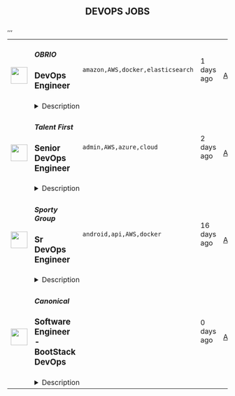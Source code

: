 <div align="center"><h2>DEVOPS JOBS</h2></div><table><tr>
                <td width="100" height="100" rowspan="2">
                    <img src="https://remotive.com/job/1743135/logo" width="38px" height="auto">
                </td>
                <td width="300">
                    <h5>OBRIO</h5>
                    <h3>DevOps Engineer</h3>
                </td>
                <td width="300">
                    <code>amazon,AWS,docker,elasticsearch</code>
                </td>
                <td width="200">
                <text>1 days ago</text>
                </td>
                <td width="100" rowspan="2">
                <a href="https://remotive.com/remote-jobs/devops/devops-engineer-1743135" align="right" target="_blank">Apply</a>
                </td>
            </tr>
            <tr>
                <td colspan="3">
                <details><summary>Description</summary>
                <p><strong><a href="https://obrio.co/" rel="nofollow"><strong>OBRIO</strong></a></strong> is an IT company with Ukrainian roots inside Genesis business ecosystem. We specialize in developing mobile applications and web products. Our team consists of more than <strong>120 </strong>talented professionals whose ambitions and striving for success help us build the best products on the market. Currently, the OBRIO team works remotely from various locations in Ukraine and <strong>12</strong> other countries.</p>
<p>Our flagship product <strong><a href="https://asknebula.com/" rel="nofollow">Nebula</a></strong> has over <strong>20</strong> million downloads worldwide. It has been ranked as the № 1 lifestyle app of the day in the Apple Store and Play Market in the USA, Canada, and Australia several times. Nebula is a global multifunctional platform for astrology lovers created to inspire people in finding their way to happiness.</p>
<p><em><em><em><strong>Don't take it as an idle talk. Here are some proofs we would like to share:</strong></em></em></em></p>
<ul style="">
<li style=""><em>Our core product <a href="https://www.nebulahoroscope.com/en/" rel="nofollow">Nebula</a> is</em> #1 <em>in its niche in terms of downloads and revenue targets;</em></li>
<li style=""><em>Nebula has more than 20 million downloads;</em></li>
<li style=""><em>300+ thousands DAU;</em></li>
<li style=""><em>Users from 50+ countries;</em></li>
<li style=""><em>4.8 - our average AppStore rating (with more than 215 thousand ratings)</em></li>
</ul>
<p>Now we are looking for a <strong>DevOps Engineer</strong> to develop and support our infrastructure and join our Nebula tech team.</p>
<p><strong>Your impact:</strong></p>
<ul style="">
<li style="">Develop and support multi-project environment;</li>
<li style="">Infrastructure Planning, Development and Testing;</li>
<li style="">Creating and maintaining CI/CD pipelines;</li>
<li style="">Automation Implementation;</li>
<li style="">Ensuring Security;</li>
<li style="">Systems troubleshooting and problem-solving;</li>
<li style="">Scheduled On-Call availability (Emergency only).</li>
</ul>
<p><strong>Knowledge and skills that will help you succeed in this position:</strong><strong>         </strong></p>
<ul style="">
<li style=""><strong><strong> Minimal working experience</strong>: 2+ years as DevOps</strong></li>
<li style=""><strong>Must have</strong>:<br>
<ul style="">
<li style="">Be familiar with:Linux (Storage/Network/Process Management etc.)<br>Networking fundamentals (switching, routing, load balancing, names resolution, etc.) and so on<br>CLI and Scripting (Bash/Python)<br>Configuration Management Systems (Ansible)<br>Continuous Integration/Delivery/Deployment concepts</li>
<li style="">Good experience with:Logging and monitoring systems.<br>RDMS (MySQL/PostgreSQL)<br>NoSQL (ElasticSearch, MongoDB)<br>NoSQL Caches (Redis, Memcached)<br>Version Control System (Git)<br>IaC approach tools (Terraform)<br>Docker containers (images, containers, and registries)<br>CI/CD Solutions<br>Frameworks like: laravel, yii, symphony etc. (also non php incl.)<br>Managing complex AWS environments (EC2, S3, IAM, Lambda, Route53, VPC, Load Balancers, DynamoDB, etc. )</li>
<li style="">Understanding of:Distributed Systems concepts, High Availability, and scaling types<br>SDLC models. Agile/Scrum/Kanban or hybrid models</li>
<li style="">Intermediate English level(Reading/Writing at least)</li>
</ul>
</li>
<li style=""><strong>Nice to have</strong>:<br>
<ul style="">
<li style="">Containers Orchestration (Kubernetes, AWS ECS, Swarm, etc.)</li>
<li style="">Variety systems performance analysis skill.</li>
<li style="">Security background</li>
<li style="">Public GitHub account</li>
</ul>
</li>
</ul>
<p><strong>Our technology stack :</strong></p>
<ul style="">
<li style="">AWS, DO</li>
<li style="">Debian Linux + Amazon Linux(RHEL compatible)</li>
<li style="">Terraform</li>
<li style="">SensuGO+InfluxDB+Grafana+Opsgenie</li>
<li style="">Prometheus Stack</li>
<li style="">Elastic Stack</li>
<li style="">RabbitMQ</li>
<li style="">Gitlab, Gitlab-CI</li>
<li style="">Jira, Slack</li>
<li style="">Kubernetes</li>
</ul>
<p><strong>Why OBRIO is the best place to work?</strong></p>
<ul style="">
<li style=""><strong>Unleash Your Ambitions:</strong> Our company was built by ambitious people who never settle for less. By joining OBRIO, <strong>you'll have the chance</strong> to unleash your own ambitions and achieve your career dreams.</li>
<li style="">We don't just give you opportunities for growth and development, <strong>we give you maximum autonomy</strong> and believe we can't do without you and your active thinking.</li>
<li style=""><strong>Innovate and Be Creative:</strong> We embrace innovation and creativity at OBRIO, and we encourage our team members to bring their unique ideas to the table. <strong>You'll have the chance </strong>to explore new solutions and make a real impact on our company's success.</li>
<li style=""><strong>Here you'll be part of the product creation process</strong>, from discussing ideas to implementing and testing cool product solutions in real life.</li>
<li style=""><strong>Use Data to Make Decisions:</strong> We believe in the power of data at OBRIO. By joining our team, <strong>you'll have the chance</strong> to dive into data and use it to make informed decisions that drive results.</li>
<li style=""><strong>Collaborate in a Team Environment:</strong> We believe that success is a team effort. When you join OBRIO, <strong>you'll have the chance</strong> to collaborate with talented individuals who share your passion for achieving outstanding results.</li>
<li style=""><strong>At OBRIO, we've gathered influential experts</strong>, all of whom are open to sharing their knowledge and ready to help solve issues based on their experience. This is the company where you can quickly reach your potential and advance your career.</li>
</ul>
<p><strong>Our benefits:</strong></p>
<ul style="">
<li style="">Benefit from the flexibility to work from anywhere in the world;</li>
<li style="">Work from the comfort of your home or from one of our offices in Kyiv or Warsaw. The choice is yours!</li>
<li style="">Enjoy 20 annual vacation days and unlimited sick leave, all covered by the company;</li>
<li style="">Don't worry about getting the right equipment, we've got you covered if necessary;</li>
<li style="">Stay healthy with access to a corporate doctor online, and health insurance options in Ukraine or a fixed amount towards insurance abroad after your probation period;</li>
<li style="">Keep learning with our extensive corporate library, internal online meetings, and lectures;</li>
<li style="">Grow your skills with our training compensation program;</li>
<li style="">Take advantage of our supportive corporate culture, including assistance with relocation, advice on legal stay abroad, housing support, and help for third-country nationals;</li>
<li style="">Have fun with our online events and team-building activities!</li>
</ul>
<p><strong>Here's what our hiring journey looks like:</strong></p>
<ol style="">
<li style=""><strong>Initial Screening:</strong> Our HR will take a look at your CV and have a quick chat with you to make sure you're a good fit for the role.</li>
<li style=""><strong>Team Interview:</strong> You'll meet the team, including your future manager and colleagues, for a friendly online chat about the role and OBRIO.</li>
<li style=""><strong>Optional Skill Assessment:</strong> If needed, we'll ask you to complete a quick task to see how you approach work-related tasks.</li>
<li style=""><strong>Final Check:</strong> We'll check your references, and you'll have a final chat with OBRIO's CEO to discuss your values and skills.</li>
<li style=""><strong>Job Offer:</strong> If all goes well, we'll send you a job offer! Welcome to the team.</li>
</ol>
<p><strong>Let's team up and reach for the stars together!</strong></p>
<p>More about us on social media:<a href="https://www.facebook.com/obrio.genesis" rel="nofollow"> Facebook</a>,<a href="https://www.instagram.com/obrio.genesis/" rel="nofollow"> Instagram</a>,<a href="https://www.linkedin.com/company/obrio-genesis/" rel="nofollow"> LinkedIn</a>, <a href="https://www.tiktok.com/@obrio_genesis" rel="nofollow" target="_blank">TikTok</a>.</p>
<p> </p>
<img src="https://remotive.com/job/track/1743135/blank.gif?source=public_api" alt=""/>
                </details>
                </td>
            </tr>,<tr>
                <td width="100" height="100" rowspan="2">
                    <img src="https://remotive.com/job/1739824/logo" width="38px" height="auto">
                </td>
                <td width="300">
                    <h5>Talent First</h5>
                    <h3>Senior DevOps Engineer</h3>
                </td>
                <td width="300">
                    <code>admin,AWS,azure,cloud</code>
                </td>
                <td width="200">
                <text>2 days ago</text>
                </td>
                <td width="100" rowspan="2">
                <a href="https://remotive.com/remote-jobs/devops/senior-devops-engineer-1739824" align="right" target="_blank">Apply</a>
                </td>
            </tr>
            <tr>
                <td colspan="3">
                <details><summary>Description</summary>
                <p><strong>About the company:</strong>
</p>
<p>Our client is a provider of the world's first end-to-end, natively automated extended detection
                    and response (XDR) platform, backed by a 24/7 MDR service. Its mission is to make it easy and
                    stressless for any organization to be safe and secure from cyber threats. The platform was
                    purpose-built to enable small security teams to achieve comprehensive and effective protection
                    regardless of their resources, team size, or skills. It does this by managing day-to-day security
                    operations so teams can focus on managing security rather than operating it. The complimentary
                    24/7 MDR service provides organizations with monitoring, investigation, on-demand analysis,
                    incident response, and threat hunting.
                    </p>
<p></p>
<p><strong>As a Senior DevOps Engineer, you will:</strong>
</p>
<ul style=""><li style="">Build and develop CI/CD pipelines using tools such as Azure DevOps and Jenkins; </li><li style="">Develop Ansible playbooks that are used for product deployment; </li><li style="">Use modern GitOps strategy, create Helm charts, and libraries used for our microservices and
                    infrastructure deployment; </li><li style="">Design and implement highly available, scalable infrastructure while taking into consideration
                    security aspects; </li><li style="">Live and breath production and work with the R&amp;D teams on production issues; </li><li style="">Work in an AWS-based environment; </li><li style="">Mentor, guide, and train new members of the team and assist R&amp;D, when required;
                    
                    </li></ul>
<p><strong>Requirements:</strong></p>
<ul style=""><li style="">Proven experience in designing and managing a SaaS infrastructure; </li><li style="">Experience in building CI/CD in a complex, multi-service environment; </li><li style="">Architectural vision and an ability to design scalable and secure cloud-based services; </li><li style="">Linux proficiency as a Sys Admin on Debian and/or RedHat derived distributions; </li><li style="">Knowledge of network administration, including TCP/IP, SSH, HTTP/HTTPS, SSL, and NLB; </li><li style="">Scripting skills: Bash (must), Ruby and/or Python; </li><li style="">Experience with Git and familiarity with one or more of Github, Gitlab, and Bitbucket; </li><li style="">Hands-on experience with AWS or a similar public cloud system;
                    
                    </li><li style="">Knowledge of Docker and Orchestration tools (K8S); </li><li style="">Experience using monitoring tools (such as Prometheus, Icinga, Grafana); </li><li style="">Creating and managing clusters of ELK, RabbitMQ/Kafka, and Redis; </li><li style="">Good English – oral and written</li></ul>
<p><strong>Other skills:</strong>
</p>
<ul style=""><li style="">Exceptional interpersonal skills </li><li style="">Aptitude in Training, Presenting, and Documentation </li><li style="">Well-organized, disciplined executor, and independent learner </li><li style="">Strong analytical and problem-solving skills</li></ul>
<p><strong>Perks &amp; Benefits </strong></p>
<ul style=""><li style="">20 vacation days, official national holidays days off<br></li><li style="">Medical insurance </li><li style="">Fully remote</li><li style="">Opportunity to choose personal or company equipment<br></li><li style="">Working with the cutting-edge technology stack</li></ul>
<img src="https://remotive.com/job/track/1739824/blank.gif?source=public_api" alt=""/>
                </details>
                </td>
            </tr>,<tr>
                <td width="100" height="100" rowspan="2">
                    <img src="https://remotive.com/job/1698903/logo" width="38px" height="auto">
                </td>
                <td width="300">
                    <h5>Sporty Group </h5>
                    <h3>Sr DevOps Engineer</h3>
                </td>
                <td width="300">
                    <code>android,api,AWS,docker</code>
                </td>
                <td width="200">
                <text>16 days ago</text>
                </td>
                <td width="100" rowspan="2">
                <a href="https://remotive.com/remote-jobs/devops/sr-devops-engineer-1698903" align="right" target="_blank">Apply</a>
                </td>
            </tr>
            <tr>
                <td colspan="3">
                <details><summary>Description</summary>
                <p>Sporty's sites are some of the most popular on the internet, consistently staying in Alexa's list of top websites for the countries they operate in</p><p><br></p><p><span style="font-size: 11pt">We spend millions per year on our infrastructure in order to support millions of users across more than 20 countries. Our DevOps Engineers play a key role in ensuring the smooth operation of the site, as well as setting up new infrastructure for greenfield projects and geographic expansion. </span></p><p><br></p><p><br></p><p><strong>Our Stack</strong></p><p><br></p><p><span style="font-size: 11pt">Languages: Java / Spring Boot, TypeScript / VueJS</span></p><p><span style="font-size: 11pt">Cloud Libraries: Netflix Eureka, Netflix Ribbon, Feign, Netflix Zuul</span></p><p><span style="font-size: 11pt">Database: MySQL, Oracle, Mybatis, Druid</span></p><p><span style="font-size: 11pt">Cache: Redisson, ElastiCache, Redis</span></p><p><span style="font-size: 11pt">MQ:  Apache RocketMQ</span></p><p><span style="font-size: 11pt">Tasking:  Elastic Job</span></p><p><span style="font-size: 11pt">Server: Netty</span></p><p><span style="font-size: 11pt">LoadBalance &amp; Proxy: Nginx</span></p><p><span style="font-size: 11pt">Virtualization: Docker, Kubernetes, Rancher</span></p><p><span style="font-size: 11pt">Computing &amp; Storage: AWS EC2, VPC, AWS Lambda, EBS, S3</span></p><p><span style="font-size: 11pt">Maintenance: AWS Opsworks, Salt, Chef</span></p><p><span style="font-size: 11pt">CI/CD: Drone, AWS Codepipeline, Jenkins</span></p><p><span style="font-size: 11pt">Monitoring: Grafana, Prometheus, AWS Cloudwatch</span></p><p><span style="font-size: 11pt">Logging: ELK, Rsyslog, Log4j2</span></p><p><span style="font-size: 11pt">CDN: Cloudflare</span></p><p><br></p><p><strong>Responsibilities</strong></p><p><br></p><p><span style="font-size: 11pt">Work with a team of DevOps and DBA professionals</span></p><p><span style="font-size: 11pt">Improve existing infrastructure and processes in the 6 countries we’re currently deployed in as well as streamlining processes deploy to new countries in the future</span></p><p><span style="font-size: 11pt">Holistically improve all aspects of our DevOps infrastructure including: reducing costs; streamlining environment provisioning; lowering response times and incorporating the latest techniques and technologies</span></p><p><span style="font-size: 11pt">Monitor and maintain the existing cloud infrastructure via autoscaling, automated alerts, and OpsWork and Grafana dashboards</span></p><p><span style="font-size: 11pt">Take ownership and responsibility for our cloud operation activities</span></p><p><span style="font-size: 11pt">Liaise with external security agencies for annual audits as well as perform our own internal security sweeps</span></p><p><span style="font-size: 11pt">Aid in reconfiguring existing architecture to allow for rapid deployments to new countries</span></p><p><span style="font-size: 11pt">Mentoring less experienced team members </span></p><p><br></p><p><strong>Requirements</strong></p><p><br></p><p><span style="font-size: 11pt">4+ years DevOps experience</span></p><p><span style="font-size: 11pt">Experience independently leading the planning and deployment of a project</span></p><p><span style="font-size: 11pt">Experienced with cloud platforms, especially AWS, including solid knowledge of how to utilise cloud resources to </span><span style="font-size: 14.6667px">fulfil</span><span style="font-size: 11pt"> the demand from other teams and production</span></p><p><span style="font-size: 11pt">A sound understanding of modern Micro Services and Service Mesh concepts</span></p><p><span style="font-size: 11pt">Experience managing Kubernetes, including CI / CD with Kubernetes</span></p><p><span style="font-size: 11pt">Solid networking knowledge, especially the TCP / IP stack and HTTP protocol</span></p><p><span style="font-size: 11pt">A strong understanding of cache, including CDN, HTTP cache, Redis / Memcached</span></p><p><span style="font-size: 11pt">Excellent troubleshooting skills, including Linux OS issue diagnosis and OS parameter </span><span style="font-size: 14.6667px">optimisation</span><span style="font-size: 11pt">, JVM </span><span style="font-size: 14.6667px">optimisation</span><span style="font-size: 11pt"> would be highly advantageous</span></p><p><br></p><p></p><p><br></p><p></p><p><strong>Benefits</strong></p><p><br></p><p>Quarterly and flash bonuses</p><p>Flexible working hours</p><p>Education allowance</p><p>Referral bonuses</p><p>28 days paid annual leave</p><p>2 x annual company retreats (Lisbon + Dubai in 2022 / Phuket in Q2 2023 + 1 more TBC!)</p><p>Highly talented, dependable co-workers in a global, multicultural organisation</p><p>Payment via world class online wallet system DEEL</p><p>Top of the line equipment supplied by market leader Hofy</p><p>We score 100% on The Joel Test </p><p>Our teams are small enough for you to be impactful</p><p>Our business is globally established and successful, offering stability and security to our Team Members</p><p><br></p><p><strong>Our Mission</strong></p><p><br></p><p>Our mission is to be an everyday entertainment platform for everyone</p><p><br></p><p><strong>Our Operating Principles</strong></p><p><br></p><p>1. Create Value for Users</p><p>2. Act in the Long-Term Interests of Sporty </p><p>3. Focus on Product Improvements &amp; Innovation </p><p>4. Be Responsible </p><p>5. Preserve Integrity &amp; Honesty </p><p>6. Respect Confidentiality &amp; Privacy </p><p>7. Ensure Stability, Security &amp; Scalability </p><p>8. Work Hard with Passion &amp; Pride</p><p><br></p><p><strong>Interview Process</strong></p><p><br></p><p>HackerRank Test </p><p>Remote video screening with our Talent Acquisition Team + live ID check </p><p>Remote 90 min video interview loop with 3 x Team Members (30 mins each) </p><p>Pre offer call with Talent Acquisition Team</p><p>ID check via Zinc </p><p>24-72 hour feedback loops throughout process </p><p><br></p><p><strong>Working at Sporty</strong></p><p><br></p><p>The top-down mentality at Sporty is high performance based, meaning we trust you to do your job with an emphasis on support to help you achieve, grow and de-block any issues when they're in your way.</p><p>Generally employees can choose their own hours, as long as they are collaborating and doing stand-ups etc. The emphasis is really on results. </p><p><br></p><p>As we are a highly structured and established company we are able to offer the security and support of a global business with the allure of a startup environment. Sporty is independently managed and financed, meaning we don’t have arbitrary shareholder or VC targets to cater to. </p><p><br></p><p>We literally build, spend and make decisions based on the ethos of building THE best platform of its kind. We are truly a tech company to the core and take excellent care of our Team Members.</p><img src="https://remotive.com/job/track/1698903/blank.gif?source=public_api" alt=""/>
                </details>
                </td>
            </tr>,<tr>
                <td width="100" height="100" rowspan="2">
                    <img src="https://pbs.twimg.com/profile_images/1673959375340290050/x7pNtXQ7_400x400.jpg" width="38px" height="auto">
                </td>
                <td width="300">
                    <h5>Canonical</h5>
                    <h3>Software Engineer - BootStack DevOps</h3>
                </td>
                <td width="300">
                    <code></code>
                </td>
                <td width="200">
                <text>0 days ago</text>
                </td>
                <td width="100" rowspan="2">
                <a href="https://canonical.com/careers/3290946" align="right" target="_blank">Apply</a>
                </td>
            </tr>
            <tr>
                <td colspan="3">
                <details><summary>Description</summary>
                
      <p>Help us shape the future of open source IT, devops, and IS, from bare metal to containers. Our goal is to revolutionise open source application and infrastructure operations.</p>
<p>We are on a mission to reshape the world of software operations, using Python and Golang for next-generation infrastructure-as-code and blazing a trail to model-driven operations. We want to enable companies to run very efficient bare metal operations for high performance computing, private cloud, data lakes and analytics. To achieve this we need to invent some new technology, and we need to build some new products. In support of that goal we hire software engineers who are passionate about quality, reliability and devops.</p>
<p>This team is part of our fully managed infrastructure operations organisation. Canonical runs many private OpenStack clouds and Kubernetes clusters for customers around the world, which enables us to improve our infra-as-code products based on our own real experience, mirroring that of our users and customers. We work in Python and Golang, creating open source operations capabilities that simplify these operations for anybody, worldwide, who is building on Ubuntu.</p>
<p>Our team collaborates with product, engineering, and operations teams. Most of the work is pure open source Python software development, with some planned work in Golang. The expectation is to focus on quality, design, documentation, tests and performance. The team develops and enhances our opscode and other open source packages, to ensure our platform is the easiest, most robust, and best performing way to drive your data centre.</p>
<p>This role is ideal for software engineers who want to work in Python/Golang, have a passion for distributed systems, and an interest in the entire Linux stack - from kernel to networking to virtualization and containers. Our Engineers are technically astute open source enthusiasts who are excited about cloud computing and are ready to join a global team charged with delivering world class services to our customers.</p>
<p><br><br></p>
<h3>What you’ll do</h3>
<ul>
<li>Work in Python and Golang to design and deliver open source software operations code</li>
<li>Work with the entire Linux stack, from kernel, networking, storage, to applications</li>
<li>Learn to think rigorously about application and infrastructure reliability</li>
<li>Shape high quality open source monitoring and alerting infrastructure</li>
<li>Simplify open source operations for our customers and open source community</li>
<li>Demonstrate sound engineering design and testing principles in your code</li>
<li>Follow agile software development practices</li>
<li>Coach and develop your colleagues where you have insights</li>
<li>Grow a healthy, collaborative engineering culture in line with the company values</li>
<li>Global travel up to 10% of time for internal and external events</li>
</ul>
<h3>Who you are</h3>
<ul>
<li>University degree in Computer Science or related software engineering field</li>
<li>Advanced level Python programming skills</li>
<li>Good to have - Golang programming skills</li>
<li>You are knowledgeable and passionate about software development&nbsp;</li>
<li>You are organised and want your team to deliver timely, high quality software</li>
<li>You have a demonstrated drive for continual learning</li>
<li>You understand the importance of reliable operations in a devops world</li>
<li>You have sound knowledge of cloud computing concepts &amp; technologies</li>
<li>You have practical knowledge of Linux and networking</li>
</ul>
<h3>What you will learn</h3>
<ul>
<li>Devops and site reliability engineering</li>
<li>OpenStack and Kubernetes in operation</li>
<li>Wide range of open source applications and skills</li>
<li>Real-life and hands-on exposure to a wide range of emerging technologies and tools&nbsp;</li>
</ul>
<h3>We offer:&nbsp;</h3>
<ul>
<li>Learning and development</li>
<li>Competitive salary</li>
<li>Recognition rewards</li>
<li>Annual leave</li>
<li>Priority Pass for travel</li>
</ul>
<h2><strong>About Canonical</strong></h2>
<p>Canonical is a pioneering tech firm that is at the forefront of the global move to open source. As the company that publishes Ubuntu, one of the most important open source projects and the platform for AI, IoT and the cloud, we are changing the world on a daily basis. We recruit on a global basis and set a very high standard for people joining the company. We expect excellence - in order to succeed, we need to be the best at what we do.</p>
<p>Canonical has been a remote-first company since its inception in 2004.​ Work at Canonical is a step into the future, and will challenge you to think differently, work smarter, learn new skills, and raise your game. Canonical provides a unique window into the world of 21st-century digital business.</p>
<h2><strong>Canonical is an equal opportunity employer</strong></h2>
<p>We are proud to foster a workplace free from discrimination. Diversity of experience, perspectives, and background create a better work environment and better products. <a href="https://canonical.com/careers/diversity/identity">Whatever your identity, we will give your application fair consideration.</a></p>
<p>#Stack</p><p>Requisition ID: 265</p><p></p>
    
                </details>
                </td>
            </tr>,<tr>
                <td width="100" height="100" rowspan="2">
                    <img src="https://pbs.twimg.com/profile_images/1470600385861611521/zGMS9sPM_400x400.png" width="38px" height="auto">
                </td>
                <td width="300">
                    <h5>Coalesce</h5>
                    <h3>DevOps Engineer</h3>
                </td>
                <td width="300">
                    <code></code>
                </td>
                <td width="200">
                <text>0 days ago</text>
                </td>
                <td width="100" rowspan="2">
                <a href="https://jobs.lever.co/coalesce.io/497eaa6d-bd10-438d-8ea9-0cf90a2b2d05" align="right" target="_blank">Apply</a>
                </td>
            </tr>
            <tr>
                <td colspan="3">
                <details><summary>Description</summary>
                <div class="section page-centered" data-qa="job-description"><div><span style="font-size: 10pt">Coalesce Software is hiring a DevOps Engineer to help us build the future of data analytics tooling. In this role you will play an important role in delivering our SaaS product to our customers at velocity and with reliability, working closely with our product, engineering, and customer success teams to keep our product moving forward and ensure an exceptional user experience for our customers.</span></div><div><br></div><div><span style="font-size: 10pt">What exactly does Coalesce do? Coalesce solves the most commonly failed project in IT: the data warehouse. Companies today need to be-data driven to be competitive. Coalesce is the only cloud-first data platform that enables companies to transform and streamline their analytics process, enabling data-driven decision making and visibility at enterprise scale.</span></div></div><div class="section page-centered"><div><h3>Key Responsibilities</h3><ul class="posting-requirements plain-list"><ul><li>Design and implement automated software builds, testing infrastructure, deployments, and associated monitoring</li><li>Contribute to CI/CD processes and infrastructure to facilitate faster deployment and testing times for software engineering teams</li><li>Contribute to planning and prioritization discussions</li><li>Facilitate onboarding customers from an infrastructure perspective</li></ul></ul></div></div><div class="section page-centered"><div><h3>Qualifications</h3><ul class="posting-requirements plain-list"><ul><li>Proficient with Kubernetes and/or Docker, preferably experience with GKE</li><li>Proficient with Google Cloud Platform or any major cloud platform--including experience with setting up and maintaining VMs, load balancing, containerization, certificates, etc.</li><li>Experience with GitHub Actions and Argo or similar CI/CD tooling</li><li>Experience with Terraform or similar IaaS</li><li>Experience with monitoring SaaS services</li><li>Exposure to software testing and the software development lifecycle</li></ul></ul></div></div><!--[2022-11-28] [GOLD-2535] Remove payTransparencyV1 when feature flag is fully removed--><div class="section page-centered" data-qa="closing-description"><div><span style="font-size: 10pt">Not a perfect fit? That’s OK! We have senior team members that can help you level up… Most importantly we are looking for individuals with the demonstrated ability to independently learn and develop. If you have an interest in data analytics and building great software with a high caliber team, we want to hear from you.</span></div></div><div class="section page-centered last-section-apply" data-qa="btn-apply-bottom"><a class="postings-btn template-btn-submit cerulean" data-qa="show-page-apply" href="https://jobs.lever.co/coalesce.io/497eaa6d-bd10-438d-8ea9-0cf90a2b2d05/apply">Apply for this job</a></div>
                </details>
                </td>
            </tr></table>